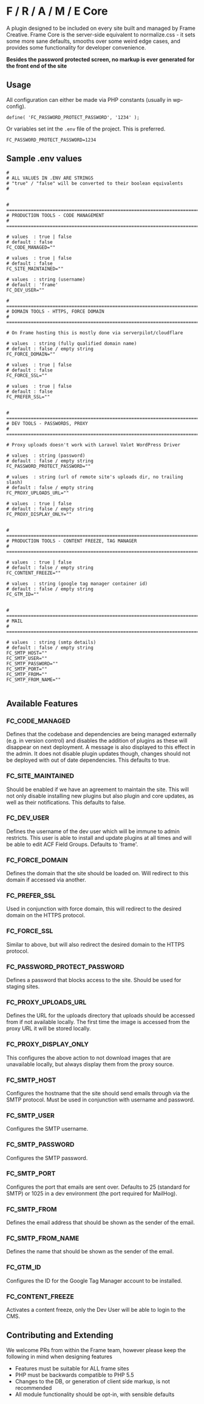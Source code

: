 # F / R / A / M / E Core #

A plugin designed to be included on every site built and managed by Frame Creative. Frame Core is the server-side equivalent to normalize.css - it sets some more sane defaults, smooths over some weird edge cases, and provides some functionality for developer convenience.

**Besides the password protected screen, no markup is ever generated for the front end of the site**

## Usage ##

All configuration can either be made via PHP constants (usually in wp-config).

```
define( 'FC_PASSWORD_PROTECT_PASSWORD', '1234' );
```

Or variables set int the `.env` file of the project. This is preferred.

```
FC_PASSWORD_PROTECT_PASSWORD=1234
```

## Sample .env values ##
```
#
# ALL VALUES IN .ENV ARE STRINGS
# "true" / "false" will be converted to their boolean equivalents
#


# ==============================================================================
# PRODUCTION TOOLS - CODE MANAGEMENT
# ==============================================================================

# values  : true | false
# default : false
FC_CODE_MANAGED=""

# values  : true | false
# default : false
FC_SITE_MAINTAINED=""

# values  : string (username)
# default : 'frame'
FC_DEV_USER=""

# ==============================================================================
# DOMAIN TOOLS - HTTPS, FORCE DOMAIN
# ==============================================================================

# On Frame hosting this is mostly done via serverpilot/cloudflare

# values  : string (fully qualified domain name)
# default : false / empty string
FC_FORCE_DOMAIN=""

# values  : true | false
# default : false
FC_FORCE_SSL=""

# values  : true | false
# default : false
FC_PREFER_SSL=""


# ==============================================================================
# DEV TOOLS - PASSWORDS, PROXY
# ==============================================================================

# Proxy uploads doesn't work with Laravel Valet WordPress Driver

# values  : string (password)
# default : false / empty string
FC_PASSWORD_PROTECT_PASSWORD=""

# values  : string (url of remote site's uploads dir, no trailing slash)
# default : false / empty string
FC_PROXY_UPLOADS_URL=""

# values  : true | false
# default : false / empty string
FC_PROXY_DISPLAY_ONLY=""


# ==============================================================================
# PRODUCTION TOOLS - CONTENT FREEZE, TAG MANAGER
# ==============================================================================

# values  : true | false
# default : false / empty string
FC_CONTENT_FREEZE=""

# values  : string (google tag manager container id)
# default : false / empty string
FC_GTM_ID=""


# ==============================================================================
# MAIL
# ==============================================================================

# values  : string (smtp details)
# default : false / empty string
FC_SMTP_HOST=""
FC_SMTP_USER=""
FC_SMTP_PASSWORD=""
FC_SMTP_PORT=""
FC_SMTP_FROM=""
FC_SMTP_FROM_NAME=""


```

## Available Features ##

### FC_CODE_MANAGED ###
Defines that the codebase and dependencies are being managed externally (e.g. in version control) and disables the addition of plugins as these will disappear on next deployment. A message is also displayed to this effect in the admin. It does not disable plugin updates though, changes should not be deployed with out of date dependencies. This defaults to true.

### FC_SITE_MAINTAINED ###
Should be enabled if we have an agreement to maintain the site. This will not only disable installing new plugins but also plugin and core updates, as well as their notifications. This defaults to false.

### FC_DEV_USER ###
Defines the username of the dev user which will be immune to admin restricts. This user is able to install and update plugins at all times and will be able to edit ACF Field Groups. Defaults to 'frame'.

### FC_FORCE_DOMAIN ###
Defines the domain that the site should be loaded on. Will redirect to this domain if accessed via another.

### FC_PREFER_SSL ###
Used in conjunction with force domain, this will redirect to the desired domain on the HTTPS protocol.

### FC_FORCE_SSL ###
Similar to above, but will also redirect the desired domain to the HTTPS protocol.

### FC_PASSWORD_PROTECT_PASSWORD ###
Defines a password that blocks access to the site. Should be used for staging sites.

### FC_PROXY_UPLOADS_URL ###
Defines the URL for the uploads directory that uploads should be accessed from if not available locally. The first time the image is accessed from the proxy URL it will be stored locally.

### FC_PROXY_DISPLAY_ONLY ###
This configures the above action to not download images that are unavailable locally, but always display them from the proxy source.

### FC_SMTP_HOST ###
Configures the hostname that the site should send emails through via the SMTP protocol. Must be used in conjunction with username and password.

### FC_SMTP_USER ###
Configures the SMTP username.

### FC_SMTP_PASSWORD ###
Configures the SMTP password.

### FC_SMTP_PORT ###
Configures the port that emails are sent over. Defaults to 25 (standard for SMTP) or 1025 in a dev environment (the port required for MailHog).

### FC_SMTP_FROM ###
Defines the email address that should be shown as the sender of the email.

### FC_SMTP_FROM_NAME ###
Defines the name that should be shown as the sender of the email.

### FC_GTM_ID ###
Configures the ID for the Google Tag Manager account to be installed.

### FC_CONTENT_FREEZE ###
Activates a content freeze, only the Dev User will be able to login to the CMS.

## Contributing and Extending ##

We welcome PRs from within the Frame team, however please keep the following in mind when designing features
* Features must be suitable for ALL frame sites
* PHP must be backwards compatible to PHP 5.5
* Changes to the DB, or generation of client side markup, is not recommended
* All module functionality should be opt-in, with sensible defaults

